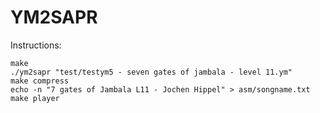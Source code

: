 # YM2SAPR

Instructions:

```
make
./ym2sapr "test/testym5 - seven gates of jambala - level 11.ym"
make compress
echo -n "7 gates of Jambala L11 - Jochen Hippel" > asm/songname.txt
make player
```

